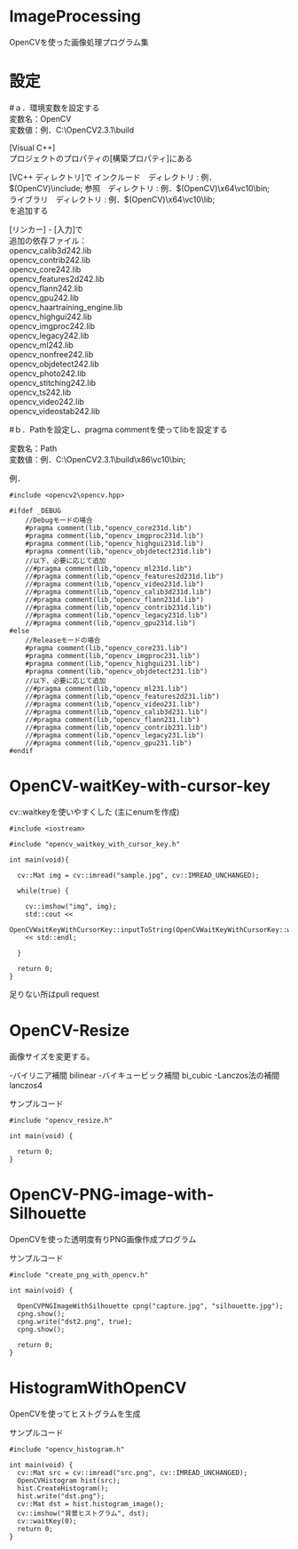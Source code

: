 ImageProcessing
===============

OpenCVを使った画像処理プログラム集

設定  
===================  
#ａ．環境変数を設定する  
変数名：OpenCV  
変数値：例．C:\OpenCV2.3.1\build  

[Visual C++]  
  プロジェクトのプロパティの[構築プロパティ]にある  
  
  [VC++ ディレクトリ]で 
  インクルード　ディレクトリ : 例．$(OpenCV)\include;  
  参照　ディレクトリ : 例．$(OpenCV)\x64\vc10\bin;  
  ライブラリ　ディレクトリ : 例．$(OpenCV)\x64\vc10\lib;  
  を追加する  
  
  [リンカー] - [入力]で  
  追加の依存ファイル：  
    opencv_calib3d242.lib  
    opencv_contrib242.lib  
    opencv_core242.lib  
    opencv_features2d242.lib  
    opencv_flann242.lib  
    opencv_gpu242.lib  
    opencv_haartraining_engine.lib  
    opencv_highgui242.lib  
    opencv_imgproc242.lib  
    opencv_legacy242.lib  
    opencv_ml242.lib  
    opencv_nonfree242.lib  
    opencv_objdetect242.lib  
    opencv_photo242.lib  
    opencv_stitching242.lib  
    opencv_ts242.lib  
    opencv_video242.lib  
    opencv_videostab242.lib  
  
#ｂ．Pathを設定し、pragma commentを使ってlibを設定する  
  
変数名：Path  
変数値：例．C:\OpenCV2.3.1\build\x86\vc10\bin;  
  
例．  
  
    #include <opencv2\opencv.hpp>  
  
    #ifdef _DEBUG  
        //Debugモードの場合  
        #pragma comment(lib,"opencv_core231d.lib")  
        #pragma comment(lib,"opencv_imgproc231d.lib")  
        #pragma comment(lib,"opencv_highgui231d.lib")  
        #pragma comment(lib,"opencv_objdetect231d.lib")  
        //以下、必要に応じて追加  
        //#pragma comment(lib,"opencv_ml231d.lib")  
        //#pragma comment(lib,"opencv_features2d231d.lib")  
        //#pragma comment(lib,"opencv_video231d.lib")  
        //#pragma comment(lib,"opencv_calib3d231d.lib")  
        //#pragma comment(lib,"opencv_flann231d.lib")  
        //#pragma comment(lib,"opencv_contrib231d.lib")  
        //#pragma comment(lib,"opencv_legacy231d.lib")  
        //#pragma comment(lib,"opencv_gpu231d.lib")  
    #else  
        //Releaseモードの場合  
        #pragma comment(lib,"opencv_core231.lib")  
        #pragma comment(lib,"opencv_imgproc231.lib")  
        #pragma comment(lib,"opencv_highgui231.lib")  
        #pragma comment(lib,"opencv_objdetect231.lib")  
        //以下、必要に応じて追加  
        //#pragma comment(lib,"opencv_ml231.lib")  
        //#pragma comment(lib,"opencv_features2d231.lib")  
        //#pragma comment(lib,"opencv_video231.lib")  
        //#pragma comment(lib,"opencv_calib3d231.lib")  
        //#pragma comment(lib,"opencv_flann231.lib")  
        //#pragma comment(lib,"opencv_contrib231.lib")  
        //#pragma comment(lib,"opencv_legacy231.lib")  
        //#pragma comment(lib,"opencv_gpu231.lib")  
    #endif  


OpenCV-waitKey-with-cursor-key
==============================

cv::waitkeyを使いやすくした 
(主にenumを作成)


    #include <iostream>
    
    #include "opencv_waitkey_with_cursor_key.h"
    
    int main(void){
    
      cv::Mat img = cv::imread("sample.jpg", cv::IMREAD_UNCHANGED);
      
      while(true) {
    
        cv::imshow("img", img);
        std::cout << 
          OpenCVWaitKeyWithCursorKey::inputToString(OpenCVWaitKeyWithCursorKey::waitKey(0))
        << std::endl;
    
      }
    
      return 0;
    }
    

足りない所はpull request



OpenCV-Resize
=============

画像サイズを変更する。  

-バイリニア補間
bilinear
-バイキュービック補間
bi_cubic
-Lanczos法の補間
lanczos4

サンプルコード
    
    #include "opencv_resize.h"
    
    int main(void) {
      
      return 0;
    }
        



OpenCV-PNG-image-with-Silhouette
===========================================
  
OpenCVを使った透明度有りPNG画像作成プログラム  
  
サンプルコード  

    #include "create_png_with_opencv.h"
    
    int main(void) {
    
      OpenCVPNGImageWithSilhouette cpng("capture.jpg", "silhouette.jpg");
      cpng.show();
      cpng.write("dst2.png", true);
      cpng.show();
    
      return 0;
    }
    

HistogramWithOpenCV  
===================  
  
OpenCVを使ってヒストグラムを生成  
  
  
サンプルコード

    
    #include "opencv_histogram.h"
    
    int main(void) {
      cv::Mat src = cv::imread("src.png", cv::IMREAD_UNCHANGED);
      OpenCVHistogram hist(src);
      hist.CreateHistogram();
      hist.write("dst.png");
      cv::Mat dst = hist.histogram_image();
      cv::imshow("背景ヒストグラム", dst);
      cv::waitKey(0);
      return 0;
    }

